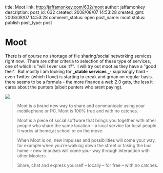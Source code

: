 title: Moot
link: http://jaffamonkey.com/632/moot
author: jaffamonkey
description: 
post_id: 632
created: 2008/08/07 14:53:28
created_gmt: 2008/08/07 14:53:28
comment_status: open
post_name: moot
status: publish
post_type: post

# Moot

There is of course no shortage of file sharing/social networking services right now.  There are other criteria to selection of these type of services, one of which is "will I ever use it?".  I will try out moot as they have a "good feel".  But mostly I am looking for **_stable services _**\- suprisingly hard - even Twitter (which I love) is starting to creak and groan on regular basis.  there seems to be a formula - the more finance a web 2.0 gets, the less it cares about the punters (albeit punters who arent paying).

![](http://moot.no/images/uploads/intro.jpg)  


> Moot is a brand new way to share and communicate using your mobilephone or PC. Moot is 100% free and with no catches.
> 
> Moot is a piece of social software that brings you together with other people who share the same location – a local service for local people. It works at home,at school or on the move.
> 
> When Moot is on, new impulses and possibilities will come your way, for example when you’re walking down the street or taking the bus home – new impulses will come your way through interaction with other Mooters.
> 
> Share, chat and express yourself – locally – for free – with no catches.